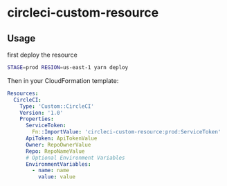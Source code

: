 # circleci-custom-resource

## Usage

first deploy the resource

```bash
STAGE=prod REGION=us-east-1 yarn deploy
```

Then in your CloudFormation template:

```yaml
Resources:
  CircleCI:
    Type: 'Custom::CircleCI'
    Version: '1.0'
    Properties:
      ServiceToken:
        Fn::ImportValue: 'circleci-custom-resource:prod:ServiceToken'
      ApiToken: ApiTokenValue
      Owner: RepoOwnerValue
      Repo: RepoNameValue
      # Optional Environment Variables
      EnvironmentVariables:
        - name: name
          value: value
```
